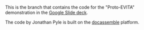 This is the branch that contains the code for the "Proto-EVITA"
demonstration in the [Google Slide deck].

The code by Jonathan Pyle is built on the [docassemble] platform.

[docassemble]: https://docassemble.org
[Google Slide deck]: https://docs.google.com/presentation/d/1dcdziyrvhOPOpAoQDHUvN53njSDLvt8QxWQ1Xukuuc4/edit?usp=sharing
